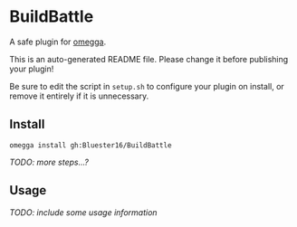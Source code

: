 <!--

When uploading your plugin to github/gitlab
start your repo name with "omegga-"

example: https://github.com/Bluester16/omegga-BuildBattle

Your plugin will be installed via omegga install gh:Bluester16/BuildBattle

-->

# BuildBattle

A safe plugin for [omegga](https://github.com/brickadia-community/omegga).

This is an auto-generated README file. Please change it before publishing your plugin!

Be sure to edit the script in `setup.sh` to configure your plugin on install, or
remove it entirely if it is unnecessary.

## Install

`omegga install gh:Bluester16/BuildBattle`

_TODO: more steps...?_

## Usage

_TODO: include some usage information_
